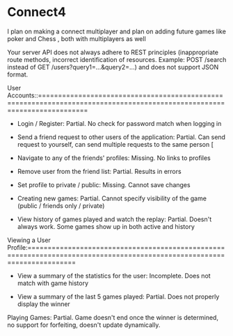 # Connect4

I plan on making a connect multiplayer and plan on adding future games like poker and Chess
, both with multiplayers as well


Your server API does not always adhere to REST principles (inappropriate route methods, incorrect identification of resources. Example: POST /search instead of GET /users?query1=...&query2=...) and does not support JSON format.


User Accounts::========================================================================================================================

- Login / Register: Partial. No check for password match when logging in

- Send a friend request to other users of the application: Partial. Can send request to yourself, can send multiple requests to the same person [

- Navigate to any of the friends' profiles: Missing. No links to profiles

- Remove user from the friend list: Partial. Results in errors

- Set profile to private / public: Missing. Cannot save changes

- Creating new games: Partial. Cannot specify visibility of the game (public / friends only / private)

- View history of games played and watch the replay: Partial. Doesn't always work. Some games show up in both active and history

Viewing a User Profile:========================================================================================================================

- View a summary of the statistics for the user: Incomplete. Does not match with game history

- View a summary of the last 5 games played: Partial. Does not properly display the winner


Playing Games: Partial. Game doesn't end once the winner is determined, no support for forfeiting, doesn't update dynamically.
